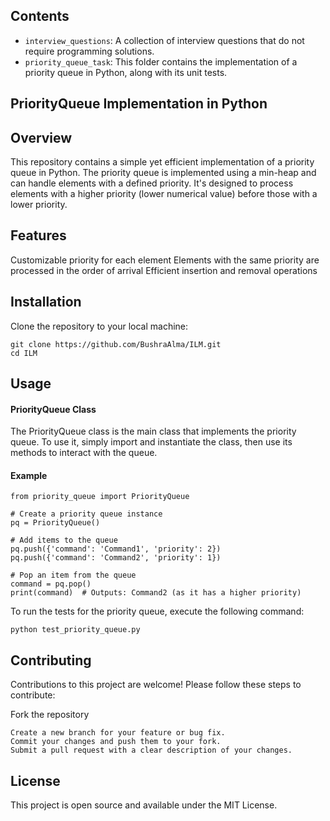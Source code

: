 ## Contents

- `interview_questions`: A collection of interview questions that do not require programming solutions.
- `priority_queue_task`: This folder contains the implementation of a priority queue in Python, along with its unit tests.


## PriorityQueue Implementation in Python

## Overview
This repository contains a simple yet efficient implementation of a priority queue in Python. The priority queue is implemented using a min-heap and can handle elements with a defined priority. It's designed to process elements with a higher priority (lower numerical value) before those with a lower priority.

## Features
Customizable priority for each element
Elements with the same priority are processed in the order of arrival
Efficient insertion and removal operations

## Installation
Clone the repository to your local machine:
```
git clone https://github.com/BushraAlma/ILM.git
cd ILM
```

## Usage
#### PriorityQueue Class
The PriorityQueue class is the main class that implements the priority queue. To use it, simply import and instantiate the class, then use its methods to interact with the queue.

#### Example

```
from priority_queue import PriorityQueue

# Create a priority queue instance
pq = PriorityQueue()

# Add items to the queue
pq.push({'command': 'Command1', 'priority': 2})
pq.push({'command': 'Command2', 'priority': 1})

# Pop an item from the queue
command = pq.pop()
print(command)  # Outputs: Command2 (as it has a higher priority)
```

To run the tests for the priority queue, execute the following command:
```
python test_priority_queue.py
```

## Contributing
Contributions to this project are welcome! Please follow these steps to contribute:

Fork the repository
```
Create a new branch for your feature or bug fix.
Commit your changes and push them to your fork.
Submit a pull request with a clear description of your changes.
```

## License
This project is open source and available under the MIT License.

